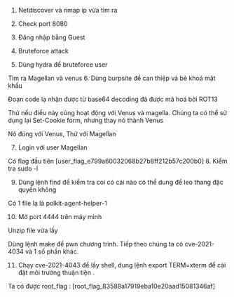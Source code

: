 1.	Netdiscover và nmap ip vừa tìm ra
 
 
2.	Check port 8080
 
3.	Đăng nhập bằng Guest
 
4.	Bruteforce attack
 
 
5.	Dùng hydra để bruteforce user
 
Tìm ra Magellan và venus
6.	Dùng burpsite để can thiệp và bẻ khoá mật khẩu
 
 
Đoạn code lạ nhận được từ base64 decoding đã được mã hoá bởi ROT13

 
Thử nếu điều này cũng hoạt động với Venus và magella. Chúng ta có thể sử dụng lại Set-Cookie form, nhưng thay nó thành Venus
 
 
Nó đúng với Venus, Thử với Magellan
 
 
 
7.	Login với user Magellan
 
 
 
Có flag đầu tiên [user_flag_e799a60032068b27b8ff212b57c200b0]
8.	Kiểm tra sudo -l
 
9.	Dùng lệnh find để kiểm tra coi có cái nào có thể dung để leo thang đặc quyền không
 

Có 1 file lạ là polkit-agent-helper-1
 

 
10.	Mở port 4444 trên máy mình
 
 
Unzip file vừa lấy
 
Dùng lệnh make để pwn chương trình. Tiếp theo chúng ta có cve-2021-4034 và 1 số phần khác. 
 
11.	Chạy cve-2021-4043 để lấy shell, dung lệnh export TERM=xterm để cài đặt môi trường thuận tiện .
 
 
 
Ta có được root_flag : [root_flag_83588a17919eba10e20aad15081346af]


